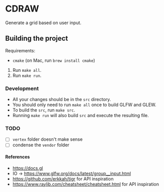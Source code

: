 # CDRAW
Generate a grid based on user input.

## Building the project
Requirements:
- `cmake` (on Mac, run `brew install cmake`)
1. Run `make all`.
2. Run `make run`.

### Development
- All your changes should be in the `src` directory. 
- You should only need to run `make all` once to build GLFW and GLEW. 
- To build the `src`, run `make src`.
- Running `make run` will also build `src` and execute the resulting file.

### TODO
- [ ] `vertex` folder doesn't make sense
- [ ] condense the `vendor` folder

#### References
- https://docs.gl
- IO -> https://www.glfw.org/docs/latest/group__input.html
- https://github.com/erkkah/tigr for API inspiration
- https://www.raylib.com/cheatsheet/cheatsheet.html for API inspiration
